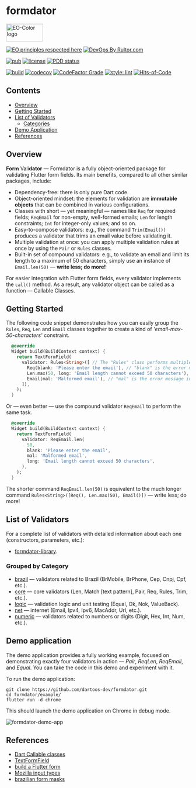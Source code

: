 # formdator

<img
src="https://user-images.githubusercontent.com/24878574/119563254-b2027800-bd7d-11eb-990f-e5602a0d77b7.png"
alt="EO-Color logo" width="101" height="48"/>

[![EO principles respected here](https://www.elegantobjects.org/badge.svg)](https://www.elegantobjects.org)
[![DevOps By Rultor.com](https://www.rultor.com/b/dartoos-dev/formdator)](https://www.rultor.com/p/dartoos-dev/formdator)

[![pub](https://img.shields.io/pub/v/formdator)](https://pub.dev/packages/formdator)
[![license](https://img.shields.io/badge/license-mit-green.svg)](https://github.com/dartoos-dev/formdator/blob/master/LICENSE)
[![PDD status](https://www.0pdd.com/svg?name=dartoos-dev/formdator)](https://www.0pdd.com/p?name=dartoos-dev/formdator)

[![build](https://github.com/dartoos-dev/formdator/actions/workflows/build.yml/badge.svg)](https://github.com/dartoos-dev/formdator/actions/)
[![codecov](https://codecov.io/gh/dartoos-dev/formdator/branch/master/graph/badge.svg?token=jYfO55O22s)](https://codecov.io/gh/dartoos-dev/formdator)
[![CodeFactor Grade](https://img.shields.io/codefactor/grade/github/rafamizes/formdator)](https://www.codefactor.io/repository/github/rafamizes/formdator)
[![style: lint](https://img.shields.io/badge/style-lint-4BC0F5.svg)](https://pub.dev/packages/lint)
[![Hits-of-Code](https://hitsofcode.com/github/dartoos-dev/formdator?branch=master)](https://hitsofcode.com/github/dartoos-dev/formdator/view?branch=master)

## Contents

- [Overview](#overview)
- [Getting Started](#getting-started)
- [List of Validators](#list-of-validators)
  - [Categories](#grouped-by-category)
- [Demo Application](#demo-application)
- [References](#references)

## Overview

**Form** Vali**dator** — Formdator is a fully object-oriented package for
validating Flutter form fields. Its main benefits, compared to all other similar
packages, include:

- Dependency-free: there is only pure Dart code.
- Object-oriented mindset: the elements for validation are **immutable objects** that
  can be combined in various configurations.
- Classes with short — yet meaningful — names like `Req` for required fields;
  `ReqEmail` for non-empty, well-formed emails; `Len` for length constraints;
  `Int` for integer-only values; and so on.
- Easy-to-compose validators: e.g., the command `Trim(Email())` produces a
  validator that trims an email value before validating it.
- Multiple validation at once: you can apply multiple validation rules at once
  by using the `Pair` or `Rules` classes.
- Built-in set of compound validators: e.g., to validate an email and limit its
  length to a maximum of 50 characters, simply use an instance of
  `Email.len(50)` — **write less; do more!**

For easier integration with Flutter form fields, every validator implements the
`call()` method. As a result, any validator object can be called as a function —
Callable Classes.

## Getting Started

The following code snippet demonstrates how you can easily group the `Rules`,
`Req`, `Len` and `Email` classes together to create a kind of
_'email-max-50-characters'_ constraint.

```dart
  @override
  Widget build(BuildContext context) {
    return TextFormField(
      validator: Rules<String>([ // The "Rules" class performs multiple validations at once.
        Req(blank: 'Please enter the email'), // "blank" is the error message in case of field left blank.
        Len.max(50, long: 'Email length cannot exceed 50 characters'), // "long" is the error message if an input value is too long.
        Email(mal: 'Malformed email'), // "mal" is the error message in case of malformed email.
      ]),
    );
  }
```

Or — even better — use the compound validator `ReqEmail` to perform the same
task.

```dart
  @override
  Widget build(BuildContext context) {
    return TextFormField(
      validator: ReqEmail.len(
        50,
        blank: 'Please enter the email',
        mal: 'Malformed email',
        long: 'Email length cannot exceed 50 characters',
      ),
    );
  }
```

The shorter command `ReqEmail.len(50)` is equivalent to the much longer command
`Rules<String>([Req(), Len.max(50), Email()])` — write less; do more!

## List of Validators

For a complete list of validators with detailed information about each one
(constructors, parameters, etc.):

- [formdator-library](https://pub.dev/documentation/formdator/latest/formdator/formdator-library.html).

### Grouped by Category

- [brazil](https://pub.dev/documentation/formdator/latest/brazil/brazil-library.html)
  — validators related to Brazil (BrMobile, BrPhone, Cep, Cnpj, Cpf, etc.).
- [core](https://pub.dev/documentation/formdator/latest/core/core-library.html) —
  core validators (Len, Match [text pattern], Pair, Req, Rules, Trim, etc.).
- [logic](https://pub.dev/documentation/formdator/latest/logic/logic-library.html)
  — validation logic and unit testing (Equal, Ok, Nok, ValueBack).
- [net](https://pub.dev/documentation/formdator/latest/net/net-library.html) —
  internet (Email, Ipv4, Ipv6, MacAddr, Url, etc.).
- [numeric](https://pub.dev/documentation/formdator/latest/numeric/numeric-library.html)
  — validators related to numbers or digits (Digit, Hex, Int, Num, etc.).

## Demo application

The demo application provides a fully working example, focused on demonstrating
exactly four validators in action — _Pair_, _ReqLen_, _ReqEmail_, and _Equal_.
You can take the code in this demo and experiment with it.

To run the demo application:

```shell
git clone https://github.com/dartoos-dev/formdator.git
cd formdator/example/
flutter run -d chrome
```

This should launch the demo application on Chrome in debug mode.

![formdator-demo-app](https://user-images.githubusercontent.com/24878574/126716646-07cb5d58-f8da-4030-a829-2038946b5941.png)

## References

- [Dart Callable classes](https://dart.dev/guides/language/language-tour#callable-classes)
- [TextFormField](https://api.flutter.dev/flutter/material/TextFormField-class.html)
- [build a Flutter form](https://flutter.dev/docs/cookbook/forms/validation)
- [Mozilla input types](https://developer.mozilla.org/en-US/docs/Learn/Forms/HTML5_input_types)
- [brazilian form masks](https://opensource.locaweb.com.br/locawebstyle-v2/manual/formularios/mascaras-forms/)
